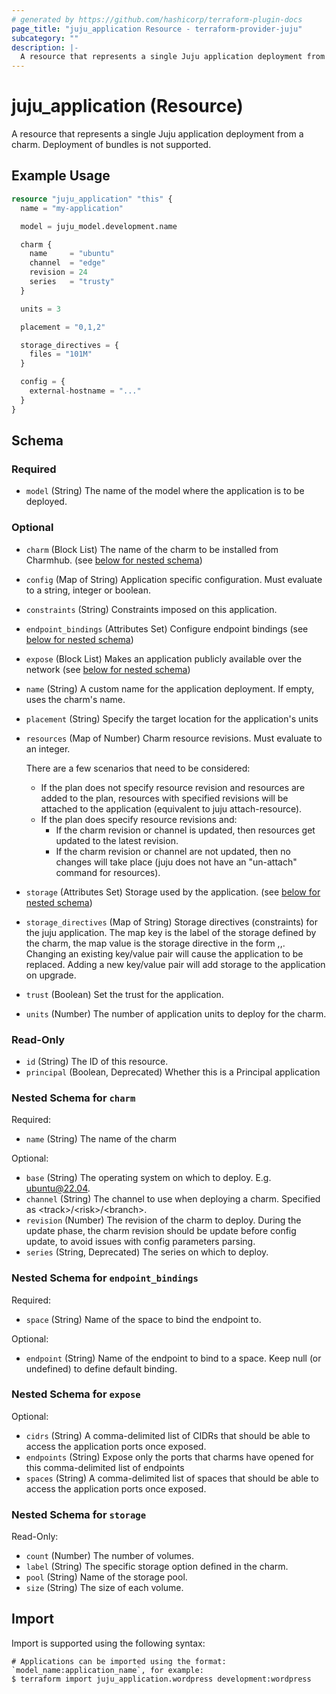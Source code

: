 ```yaml
---
# generated by https://github.com/hashicorp/terraform-plugin-docs
page_title: "juju_application Resource - terraform-provider-juju"
subcategory: ""
description: |-
  A resource that represents a single Juju application deployment from a charm. Deployment of bundles is not supported.
---
```


# juju_application (Resource)

A resource that represents a single Juju application deployment from a charm. Deployment of bundles is not supported.

## Example Usage

```terraform
resource "juju_application" "this" {
  name = "my-application"

  model = juju_model.development.name

  charm {
    name     = "ubuntu"
    channel  = "edge"
    revision = 24
    series   = "trusty"
  }

  units = 3

  placement = "0,1,2"

  storage_directives = {
    files = "101M"
  }

  config = {
    external-hostname = "..."
  }
}
```

<!-- schema generated by tfplugindocs -->
## Schema

### Required

- `model` (String) The name of the model where the application is to be deployed.

### Optional

- `charm` (Block List) The name of the charm to be installed from Charmhub. (see [below for nested schema](#nestedblock--charm))
- `config` (Map of String) Application specific configuration. Must evaluate to a string, integer or boolean.
- `constraints` (String) Constraints imposed on this application.
- `endpoint_bindings` (Attributes Set) Configure endpoint bindings (see [below for nested schema](#nestedatt--endpoint_bindings))
- `expose` (Block List) Makes an application publicly available over the network (see [below for nested schema](#nestedblock--expose))
- `name` (String) A custom name for the application deployment. If empty, uses the charm's name.
- `placement` (String) Specify the target location for the application's units
- `resources` (Map of Number) Charm resource revisions. Must evaluate to an integer.

	There are a few scenarios that need to be considered:
	* If the plan does not specify resource revision and resources are added to the plan,
	resources with specified revisions will be attached to the application (equivalent
	to juju attach-resource).
	* If the plan does specify resource revisions and:
		* If the charm revision or channel is updated, then resources get updated to the 
		  latest revision.
	    * If the charm revision or channel are not updated, then no changes will take 
		  place (juju does not have an "un-attach" command for resources).
- `storage` (Attributes Set) Storage used by the application. (see [below for nested schema](#nestedatt--storage))
- `storage_directives` (Map of String) Storage directives (constraints) for the juju application. The map key is the label of the storage defined by the charm, the map value is the storage directive in the form <pool>,<count>,<size>. Changing an existing key/value pair will cause the application to be replaced. Adding a new key/value pair will add storage to the application on upgrade.
- `trust` (Boolean) Set the trust for the application.
- `units` (Number) The number of application units to deploy for the charm.

### Read-Only

- `id` (String) The ID of this resource.
- `principal` (Boolean, Deprecated) Whether this is a Principal application

<a id="nestedblock--charm"></a>
### Nested Schema for `charm`

Required:

- `name` (String) The name of the charm

Optional:

- `base` (String) The operating system on which to deploy. E.g. ubuntu@22.04.
- `channel` (String) The channel to use when deploying a charm. Specified as \<track>/\<risk>/\<branch>.
- `revision` (Number) The revision of the charm to deploy. During the update phase, the charm revision should be update before config update, to avoid issues with config parameters parsing.
- `series` (String, Deprecated) The series on which to deploy.


<a id="nestedatt--endpoint_bindings"></a>
### Nested Schema for `endpoint_bindings`

Required:

- `space` (String) Name of the space to bind the endpoint to.

Optional:

- `endpoint` (String) Name of the endpoint to bind to a space. Keep null (or undefined) to define default binding.


<a id="nestedblock--expose"></a>
### Nested Schema for `expose`

Optional:

- `cidrs` (String) A comma-delimited list of CIDRs that should be able to access the application ports once exposed.
- `endpoints` (String) Expose only the ports that charms have opened for this comma-delimited list of endpoints
- `spaces` (String) A comma-delimited list of spaces that should be able to access the application ports once exposed.


<a id="nestedatt--storage"></a>
### Nested Schema for `storage`

Read-Only:

- `count` (Number) The number of volumes.
- `label` (String) The specific storage option defined in the charm.
- `pool` (String) Name of the storage pool.
- `size` (String) The size of each volume.

## Import

Import is supported using the following syntax:

```shell
# Applications can be imported using the format: `model_name:application_name`, for example:
$ terraform import juju_application.wordpress development:wordpress
```
